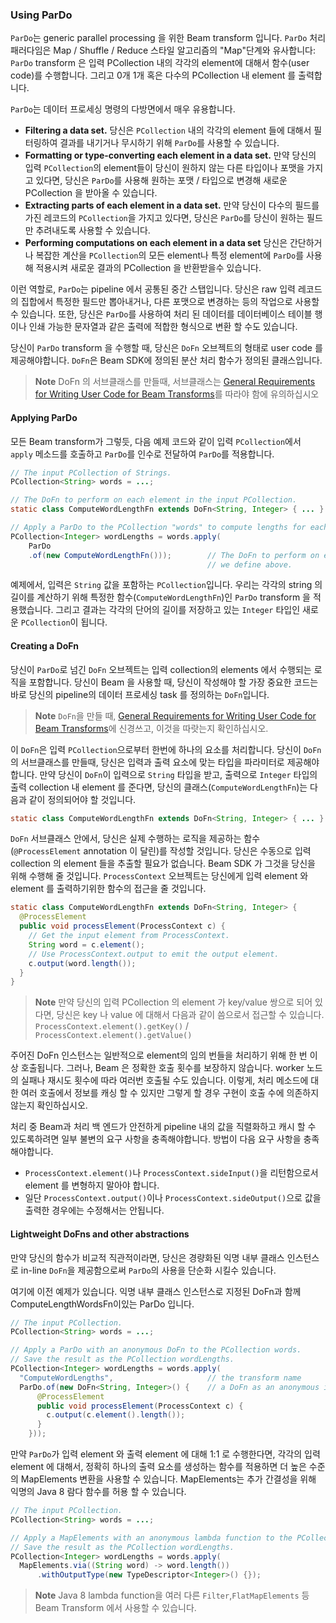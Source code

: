 ### Using ParDo

`ParDo`는 generic parallel processing 을 위한 Beam transform 입니다. `ParDo` 처리 패러다임은 Map / Shuffle / Reduce 스타일 알고리즘의 "Map"단계와 유사합니다: `ParDo` transform 은 입력 PCollection 내의 각각의 element에 대해서 함수(user code)를 수행합니다. 그리고 0개 1개 혹은 다수의  PCollection 내 element 를 출력합니다.

`ParDo`는 데이터 프로세싱 명령의 다방면에서 매우 유용합니다.
- **Filtering a data set.** 당신은 `PCollection` 내의 각각의 element 들에 대해서 필터링하여 결과를 내기거나 무시하기 위해 `ParDo`를 사용할 수 있습니다.
- **Formatting or type-converting each element in a data set.** 만약 당신의 입력 `PCollection`의 element들이 당신이 원하지 않는 다른 타입이나 포맷을 가지고 있다면, 당신은 `ParDo`를 사용해 원하는 포맷 / 타입으로 변경해 새로운 PCollection 을 받아올 수 있습니다.
- **Extracting parts of each element in a data set.** 만약 당신이 다수의 필드를 가진 레코드의 `PCollection`을 가지고 있다면, 당신은 `ParDo`를 당신이 원하는 필드만 추려내도록 사용할 수 있습니다.
- **Performing computations on each element in a data set** 당신은 간단하거나 복잡한 계산을 `PCollection`의 모든 element나 특정 element에 `ParDo`를 사용해 적용시켜 새로운 결과의 PCollection 을 반환받을수 있습니다.

이런 역할로, `ParDo`는 pipeline 에서 공통된 중간 스탭입니다. 당신은 raw 입력 레코드의 집합에서 특정한 필드만 뽑아내거나, 다른 포맷으로 변경하는 등의 작업으로 사용할 수 있습니다. 또한, 당신은 `ParDo`를 사용하여 처리 된 데이터를 데이터베이스 테이블 행이나 인쇄 가능한 문자열과 같은 출력에 적합한 형식으로 변환 할 수도 있습니다.

당신이 `ParDo` transform 을 수행할 때, 당신은 `DoFn` 오브젝트의 형태로 user code 를 제공해야합니다. `DoFn`은 Beam SDK에 정의된 분산 처리 함수가 정의된 클래스입니다.

> **Note** DoFn 의 서브클래스를 만들때, 서브클래스는 [General Requirements for Writing User Code for Beam Transforms](https://beam.apache.org/documentation/programming-guide/#transforms-usercodereqs)를 따라야 함에 유의하십시오

#### Applying ParDo

모든 Beam transform가 그렇듯, 다음 예제 코드와 같이 입력 `PCollection`에서 `apply` 메소드를 호출하고 `ParDo`를 인수로 전달하여 `ParDo`를 적용합니다.

```java
// The input PCollection of Strings.
PCollection<String> words = ...;

// The DoFn to perform on each element in the input PCollection.
static class ComputeWordLengthFn extends DoFn<String, Integer> { ... }

// Apply a ParDo to the PCollection "words" to compute lengths for each word.
PCollection<Integer> wordLengths = words.apply(
    ParDo
    .of(new ComputeWordLengthFn()));        // The DoFn to perform on each element, which
                                            // we define above.
```
예제에서, 입력은 `String` 값을 포함하는 `PCollection`입니다. 우리는 각각의 string 의 길이를 계산하기 위해 특정한 함수(`ComputeWordLengthFn`)인 `ParDo` transform 을 적용했습니다. 그리고 결과는 각각의 단어의 길이를 저장하고 있는 `Integer` 타입인 새로운 `PCollection`이 됩니다.

#### Creating a DoFn

당신이 `ParDo`로 넘긴 `DoFn` 오브젝트는 입력 collection의 elements 에서 수행되는 로직을 포함합니다. 당신이 Beam 을 사용할 때, 당신이 작성해야 할 가장 중요한 코드는 바로 당신의 pipeline의 데이터 프로세싱 task 를 정의하는 `DoFn`입니다.

> **Note** `DoFn`을 만들 때, [General Requirements for Writing User Code for Beam Transforms](https://beam.apache.org/documentation/programming-guide/#transforms-usercodereqs)에 신경쓰고, 이것을 따랏는지 확인하십시오.

이 `DoFn`은 입력 `PCollection`으로부터 한번에 하나의 요소를 처리합니다. 당신이 `DoFn`의 서브클래스를 만들때, 당신은 입력과 출력 요소에 맞는 타입을 파라미터로 제공해야 합니다. 만약 당신이 `DoFn`이 입력으로 `String` 타입을 받고, 출력으로 `Integer` 타입의 출력 collection 내 element 를 준다면, 당신의 클래스(`ComputeWordLengthFn`)는 다음과 같이 정의되어야 할 것입니다.

```java
static class ComputeWordLengthFn extends DoFn<String, Integer> { ... }
```

`DoFn` 서브클래스 안에서, 당신은 실제 수행하는 로직을 제공하는 함수 (`@ProcessElement` annotation 이 달린)를 작성할 것입니다. 당신은 수동으로 입력 collection 의 element 들을 추출할 필요가 없습니다. Beam SDK 가 그것을 당신을 위해 수행해 줄 것입니다. `ProcessContext` 오브젝트는 당신에게 입력 element 와 element 를 출력하기위한 함수의 접근을 줄 것입니다.

```java
static class ComputeWordLengthFn extends DoFn<String, Integer> {
  @ProcessElement
  public void processElement(ProcessContext c) {
    // Get the input element from ProcessContext.
    String word = c.element();
    // Use ProcessContext.output to emit the output element.
    c.output(word.length());
  }
}
```

> **Note** 만약 당신의 입력 PCollection 의 element 가 key/value 쌍으로 되어 있다면, 당신은 key 나 value 에 대해서 다음과 같이 씀으로서 접근할 수 있습니다. `ProcessContext.element().getKey()` / `ProcessContext.element().getValue()`

주어진 DoFn 인스턴스는 일반적으로 element의 임의 번들을 처리하기 위해 한 번 이상 호출됩니다. 그러나, Beam 은 정확한 호출 횟수를 보장하지 않습니다. worker 노드의 실패나 재시도 횟수에 따라 여러번 호출될 수도 있습니다. 이렇게, 처리 메소드에 대한 여러 호출에서 정보를 캐싱 할 수 있지만 그렇게 할 경우 구현이 호출 수에 의존하지 않는지 확인하십시오.

처리 중 Beam과 처리 백 엔드가 안전하게 pipeline 내의 값을 직렬화하고 캐시 할 수 있도록하려면 일부 불변의 요구 사항을 충족해야합니다. 방법이 다음 요구 사항을 충족해야합니다.

- `ProcessContext.element()`나 `ProcessContext.sideInput()`을 리턴함으로서 element 를 변형하지 말아야 합니다.
- 일단 `ProcessContext.output()`이나 `ProcessContext.sideOutput()`으로 값을 출력한 경우에는 수정해서는 안됩니다.

#### Lightweight DoFns and other abstractions

만약 당신의 함수가 비교적 직관적이라면, 당신은 경량화된 익명 내부 클래스 인스턴스로 in-line `DoFn`을 제공함으로써 `ParDo`의 사용을 단순화 시킬수 있습니다.

여기에 이전 예제가 있습니다. 익명 내부 클래스 인스턴스로 지정된 DoFn과 함께 ComputeLengthWordsFn이있는 ParDo 입니다.

```java
// The input PCollection.
PCollection<String> words = ...;

// Apply a ParDo with an anonymous DoFn to the PCollection words.
// Save the result as the PCollection wordLengths.
PCollection<Integer> wordLengths = words.apply(
  "ComputeWordLengths",                     // the transform name
  ParDo.of(new DoFn<String, Integer>() {    // a DoFn as an anonymous inner class instance
      @ProcessElement
      public void processElement(ProcessContext c) {
        c.output(c.element().length());
      }
    }));
```

만약 `ParDo`가 입력 element 와 출력 element 에 대해 1:1 로 수행한다면, 각각의 입력 element 에 대해서, 정확히 하나의 출력 요소를 생성하는 함수를 적용하면 더 높은 수준의 MapElements 변환을 사용할 수 있습니다. MapElements는 추가 간결성을 위해 익명의 Java 8 람다 함수를 허용 할 수 있습니다.

```java
// The input PCollection.
PCollection<String> words = ...;

// Apply a MapElements with an anonymous lambda function to the PCollection words.
// Save the result as the PCollection wordLengths.
PCollection<Integer> wordLengths = words.apply(
  MapElements.via((String word) -> word.length())
      .withOutputType(new TypeDescriptor<Integer>() {});
```

> **Note** Java 8 lambda function을 여러 다른 `Filter`,`FlatMapElements` 등 Beam Transform 에서 사용할 수 있습니다.
